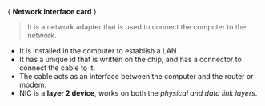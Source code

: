 { **Network interface card** }

> It  is a network adapter that is used to connect the computer to the network.

- It is installed in the computer to establish a LAN.
- It has a unique id that is written on the chip, and has a connector to connect the cable to it.
- The cable acts as an interface between the computer and the router or modem.
- NIC is a **layer 2 device**, works on both the *physical and data link layers*.

